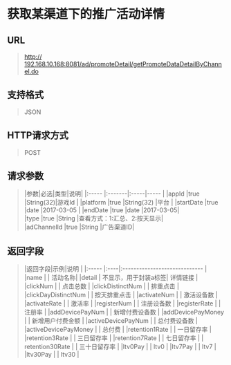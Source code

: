 # 获取某渠道下的推广活动详情

## URL
> [http:// 192.168.10.168:8081/ad/promoteDetail/getPromoteDataDetailByChannel.do](http://dataviewer.ilongyuan.com.cn/ad/promoteDetail/getPromoteDataDetailByChannel.do)

## 支持格式
> JSON

## HTTP请求方式
> POST

## 请求参数
> |参数|必选|类型|说明|
|:-----  |:-------|:-----|-----                               |
|appId    |true    |String(32)|游戏Id                          |
|platform    |true    |String(32)   |平台 |
|startDate    |true    |date   |2017-03-05 |
|endDate    |true    |date   |2017-03-05|  
|type    |true    |String   |查看方式：1:汇总、2:按天显示|  
|adChannelId  |true    |String   |广告渠道ID|  
## 返回字段
> |返回字段|示例|说明                              |
|:-----   |:----|:-----------------------------    |
|name        |  | 活动名称|
|detail      | 不显示，用于封装a标签|   详情链接       |
|clickNum    | |   点击总数       |
|clickDistinctNum | |   排重点击       |
|clickDayDistinctNum | |  按天排重点击       |
|activateNum | |  激活设备数       |
|activateRate | | 激活率        |
|registerNum | |    注册设备数     |
|registerRate | |   注册率      |
|addDevicePayNum | |    新增付费设备数     |
|addDevicePayMoney | |   新增用户付费金额      |
|activeDevicePayNum | |  总付费设备数       |
|activeDevicePayMoney | |   总付费      |
|retention1Rate | |  一日留存率     |
|retention3Rate | |     三日留存率  |
|retention7Rate | |    七日留存率   |
| retention30Rate | |   三十日留存率    |
|ltv0Pay | |  ltv0     |
|ltv7Pay | |    ltv7   |
|ltv30Pay | |   ltv30    |




